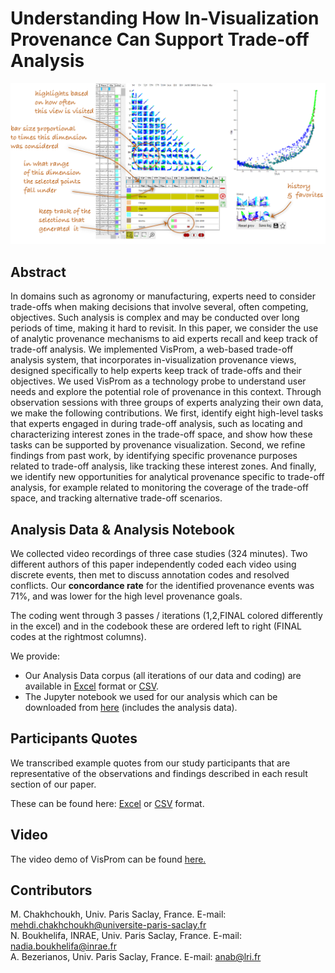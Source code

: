 # Understanding How In-Visualization Provenance Can Support Trade-off Analysis

<img src="visprom.png"/>

## Abstract
In domains such as agronomy or manufacturing, experts need to consider trade-offs when making decisions that involve several, often competing, objectives. Such analysis is complex and may be conducted over long periods of time, making it hard to revisit. In this paper, we consider the use of analytic provenance mechanisms to aid experts recall and keep track of trade-off analysis. We implemented VisProm, a web-based trade-off analysis system, that incorporates in-visualization provenance views, designed specifically to help experts keep track of trade-offs and their objectives. We used VisProm as a technology probe to understand user needs and explore the potential role of provenance in this context. Through observation sessions with three groups of experts analyzing their own data, we make the following contributions. We first, identify eight high-level tasks that experts engaged in during trade-off analysis, such as locating and characterizing interest zones in the trade-off space, and show how these tasks can be supported by provenance visualization. Second, we refine findings from past work, by identifying specific provenance purposes related to trade-off analysis, like tracking these interest zones. And finally, we identify new opportunities for analytical provenance specific to trade-off analysis, for example related to monitoring the coverage of the trade-off space, and tracking alternative trade-off scenarios.

## Analysis Data & Analysis Notebook 
We collected video recordings of three case studies (324 minutes). Two different authors of this paper independently coded each video using discrete events, then met to discuss annotation codes and resolved conflicts. Our **concordance rate** for the identified provenance events was 71%, and was lower for the high level provenance goals.

The coding went through 3 passes / iterations (1,2,FINAL colored differently in the excel) and in the codebook these are ordered left to right (FINAL codes at the rightmost columns). 

We provide:
* Our Analysis Data corpus (all iterations of our data and coding) are available in <a href="AnalysisDataCorpus.xlsx">Excel</a> format or <a href="AnalysisDataCorpus.csv">CSV</a>.
* The Jupyter notebook we used for our analysis which can be downloaded from <a href="AnalysisNotebook_and_Data.zip"> here</a> (includes the analysis data).   

## Participants Quotes
We transcribed example quotes from our study participants that are representative of the observations and findings described in each result section of our paper. 

These can be found here: <a href="visprom_selected_quotes.xlsx">Excel</a> or <a href="visprom_selected_quotes.csv">CSV</a> format.

## Video
The video demo of VisProm can be found <a href="https://www.lri.fr/~anab/visprom.mp4">here.</a> 

## Contributors
M. Chakhchoukh, Univ. Paris Saclay, France. E-mail: mehdi.chakhchoukh@universite-paris-saclay.fr<br/>
N. Boukhelifa, INRAE, Univ. Paris Saclay, France. E-mail: nadia.boukhelifa@inrae.fr<br/>
A. Bezerianos, Univ. Paris Saclay, France. E-mail: anab@lri.fr
